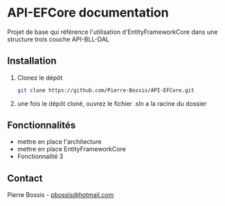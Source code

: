 # API-EFCore documentation

Projet de base qui référence l'utilisation d'EntityFrameworkCore dans une structure trois couche API-BLL-DAL

## Installation

1. Clonez le dépôt
   ```bash
   git clone https://github.com/Pierre-Bossis/API-EFCore.git

2. une fois le dépôt cloné, ouvrez le fichier .sln a la racine du dossier

## Fonctionnalités

- mettre en place l'architecture
- mettre en place EntityFrameworkCore
- Fonctionnalité 3

## Contact

Pierre Bossis - [pbossis@hotmail.com](mailto:pbossis@hotmail.com)